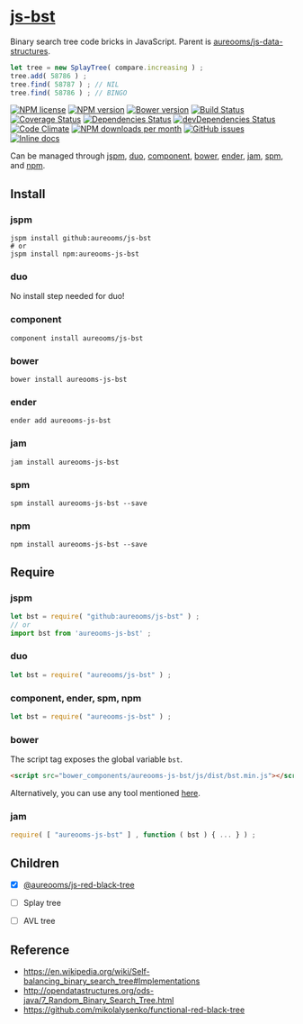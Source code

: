 [js-bst](http://aureooms.github.io/js-bst)
==

Binary search tree code bricks in JavaScript.
Parent is [aureooms/js-data-structures](https://github.com/aureooms/js-data-structures).

```js
let tree = new SplayTree( compare.increasing ) ;
tree.add( 58786 ) ;
tree.find( 58787 ) ; // NIL
tree.find( 58786 ) ; // BINGO
```

[![NPM license](http://img.shields.io/npm/l/aureooms-js-bst.svg?style=flat)](https://raw.githubusercontent.com/aureooms/js-bst/master/LICENSE)
[![NPM version](http://img.shields.io/npm/v/aureooms-js-bst.svg?style=flat)](https://www.npmjs.org/package/aureooms-js-bst)
[![Bower version](http://img.shields.io/bower/v/aureooms-js-bst.svg?style=flat)](http://bower.io/search/?q=aureooms-js-bst)
[![Build Status](http://img.shields.io/travis/aureooms/js-bst.svg?style=flat)](https://travis-ci.org/aureooms/js-bst)
[![Coverage Status](http://img.shields.io/coveralls/aureooms/js-bst.svg?style=flat)](https://coveralls.io/r/aureooms/js-bst)
[![Dependencies Status](http://img.shields.io/david/aureooms/js-bst.svg?style=flat)](https://david-dm.org/aureooms/js-bst#info=dependencies)
[![devDependencies Status](http://img.shields.io/david/dev/aureooms/js-bst.svg?style=flat)](https://david-dm.org/aureooms/js-bst#info=devDependencies)
[![Code Climate](http://img.shields.io/codeclimate/github/aureooms/js-bst.svg?style=flat)](https://codeclimate.com/github/aureooms/js-bst)
[![NPM downloads per month](http://img.shields.io/npm/dm/aureooms-js-bst.svg?style=flat)](https://www.npmjs.org/package/aureooms-js-bst)
[![GitHub issues](http://img.shields.io/github/issues/aureooms/js-bst.svg?style=flat)](https://github.com/aureooms/js-bst/issues)
[![Inline docs](http://inch-ci.org/github/aureooms/js-bst.svg?branch=master&style=shields)](http://inch-ci.org/github/aureooms/js-bst)

Can be managed through [jspm](https://github.com/jspm/jspm-cli),
[duo](https://github.com/duojs/duo),
[component](https://github.com/componentjs/component),
[bower](https://github.com/bower/bower),
[ender](https://github.com/ender-js/Ender),
[jam](https://github.com/caolan/jam),
[spm](https://github.com/spmjs/spm),
and [npm](https://github.com/npm/npm).

## Install

### jspm
```terminal
jspm install github:aureooms/js-bst
# or
jspm install npm:aureooms-js-bst
```
### duo
No install step needed for duo!

### component
```terminal
component install aureooms/js-bst
```

### bower
```terminal
bower install aureooms-js-bst
```

### ender
```terminal
ender add aureooms-js-bst
```

### jam
```terminal
jam install aureooms-js-bst
```

### spm
```terminal
spm install aureooms-js-bst --save
```

### npm
```terminal
npm install aureooms-js-bst --save
```

## Require
### jspm
```js
let bst = require( "github:aureooms/js-bst" ) ;
// or
import bst from 'aureooms-js-bst' ;
```
### duo
```js
let bst = require( "aureooms/js-bst" ) ;
```

### component, ender, spm, npm
```js
let bst = require( "aureooms-js-bst" ) ;
```

### bower
The script tag exposes the global variable `bst`.
```html
<script src="bower_components/aureooms-js-bst/js/dist/bst.min.js"></script>
```
Alternatively, you can use any tool mentioned [here](http://bower.io/docs/tools/).

### jam
```js
require( [ "aureooms-js-bst" ] , function ( bst ) { ... } ) ;
```
## Children

  - [x] [@aureooms/js-red-black-tree](https://github.com/aureooms/js-red-black-tree)
  - [ ] Splay tree
  - [ ] AVL tree
  

## Reference

  - https://en.wikipedia.org/wiki/Self-balancing_binary_search_tree#Implementations
  - http://opendatastructures.org/ods-java/7_Random_Binary_Search_Tree.html
  - https://github.com/mikolalysenko/functional-red-black-tree
